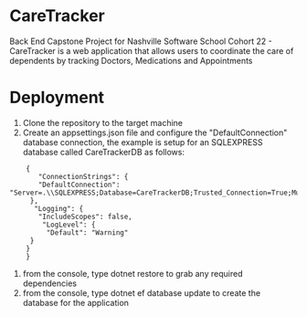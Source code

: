 # CareTracker
Back End Capstone Project for Nashville Software School Cohort 22 - CareTracker is a web application that allows users to coordinate the care of dependents by tracking Doctors, Medications and Appointments


# Deployment 
1. Clone the repository to the target machine
1. Create an appsettings.json file and configure the "DefaultConnection" database connection, the example is setup for an SQLEXPRESS database called CareTrackerDB as follows:
````
    {
       "ConnectionStrings": {
       "DefaultConnection": "Server=.\\SQLEXPRESS;Database=CareTrackerDB;Trusted_Connection=True;MultipleActiveResultSets=true"
     },
      "Logging": {
       "IncludeScopes": false,
        "LogLevel": {
         "Default": "Warning"
     }
    }
    }
````
1. from the console, type dotnet restore to grab any required dependencies
1. from the console, type dotnet ef database update to create the database for the application


